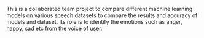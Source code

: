 This is a collaborated team project to compare different machine learning models on various speech datasets to compare the results and accuracy of models and dataset. Its role is to identify the emotions such as anger, happy, sad etc from the voice of user.
